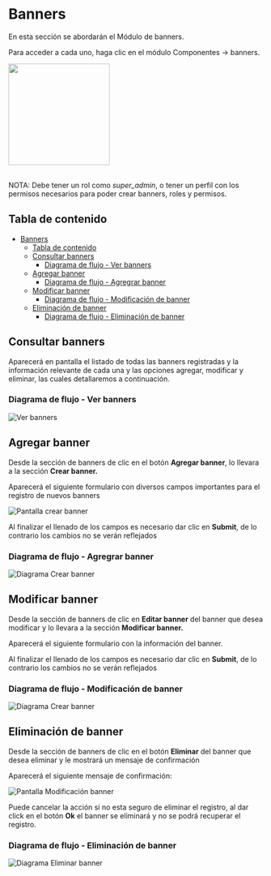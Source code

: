 # Banners

En esta sección se abordarán el Módulo de banners.

Para acceder a cada uno, haga clic en el módulo Componentes ->  banners.

<img src="images/banners/pantallas/menu_banners.png" width="200px">
<br><br>

NOTA: Debe tener un rol como *super_admin*, o tener un perfil con los permisos
necesarios para poder crear banners, roles y permisos.

## Tabla de contenido

- [Banners](#banners)
  - [Tabla de contenido](#tabla-de-contenido)
  - [Consultar banners](#consultar-banners)
    - [Diagrama de flujo - Ver banners](#diagrama-de-flujo---ver-banners)
  - [Agregar banner](#agregar-banner)
    - [Diagrama de flujo - Agregrar banner](#diagrama-de-flujo---agregrar-banner)
  - [Modificar banner](#modificar-banner)
    - [Diagrama de flujo - Modificación de banner](#diagrama-de-flujo---modificación-de-banner)
  - [Eliminación de  banner](#eliminación-de--banner)
    - [Diagrama de flujo - Eliminación de banner](#diagrama-de-flujo---eliminación-de-banner)

## Consultar banners
Aparecerá en pantalla el listado de todas las banners registradas y la información relevante de cada una y las opciones agregar, modificar y eliminar, las cuales detallaremos a continuación. 

<!-- ![Listado de banners](images/banners/pantallas/listado_banners.png) -->

### Diagrama de flujo - Ver banners
![Ver banners](images/banners/diagramas/consulta_banner.png)

## Agregar banner
Desde la sección de banners de clic en el botón **Agregar banner**, lo llevara a la sección **Crear banner.**  

Aparecerá el siguiente formulario con diversos campos importantes para el
registro de nuevos banners

![Pantalla crear banner](images/banners/pantallas/crear_banner.png)


Al finalizar el llenado de los campos es necesario dar clic en **Submit**, de lo contrario los cambios no se verán reflejados

### Diagrama de flujo - Agregrar banner
![Diagrama Crear banner](images/banners/diagramas/agregar_banner.png)


## Modificar banner
Desde la sección de banners de clic en **Editar banner** del banner que desea modificar y lo llevara a la sección **Modificar banner.**  

Aparecerá el siguiente formulario con la información del banner.

<!-- ![Pantalla Modificación banner](images/banners/pantallas/modificacion_banner.png) -->

Al finalizar el llenado de los campos es necesario dar clic en **Submit**, de lo contrario los cambios no se verán reflejados

### Diagrama de flujo - Modificación de banner
![Diagrama Crear banner](images/banners/diagramas/modificacion_banner.png)

## Eliminación de  banner
Desde la sección de banners de clic en el botón **Eliminar** del banner que desea eliminar y le mostrará un mensaje de confirmación

Aparecerá el siguiente mensaje de confirmación:

![Pantalla Modificación banner](images/banners/pantallas/eliminacion_banner.png)

Puede cancelar la acción si no esta seguro de eliminar el registro, al dar click en el botón **Ok** el banner se eliminará y no se podrá recuperar el registro.

### Diagrama de flujo - Eliminación de banner
![Diagrama Eliminar banner](images/banners/diagramas/eliminacion_banner.png)